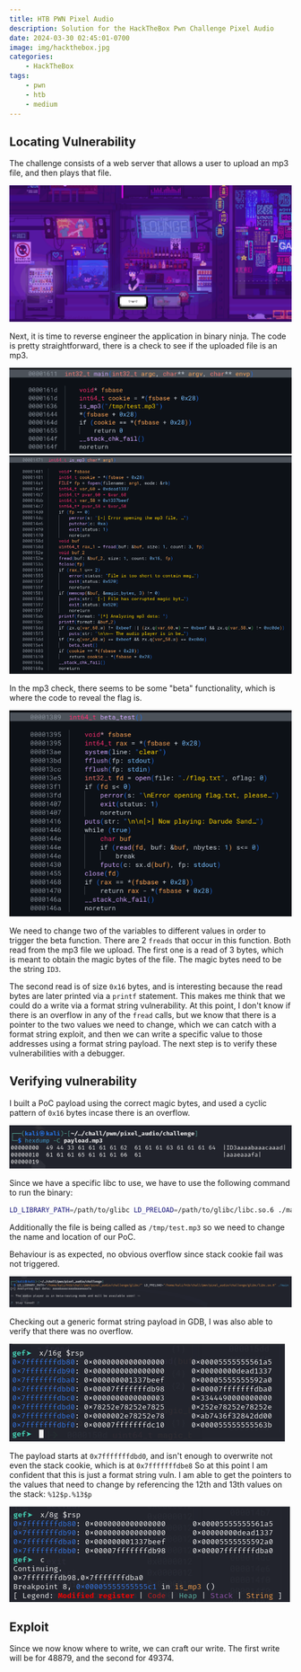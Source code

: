 ```yaml
---
title: HTB PWN Pixel Audio
description: Solution for the HackTheBox Pwn Challenge Pixel Audio
date: 2024-03-30 02:45:01-0700
image: img/hackthebox.jpg
categories:
    - HackTheBox
tags:
    - pwn
    - htb
    - medium
---
```


## Locating Vulnerability

The challenge consists of a web server that allows a user to upload an mp3 file, and then plays that file.

![Really cool pixel art](img/1.png)

Next, it is time to reverse engineer the application in binary ninja.
The code is pretty straightforward, there is a check to see if the uploaded file is an mp3.

![Main function](img/2.png) ![mp3 check](img/3.png)

In the mp3 check, there seems to be some "beta" functionality, which is where the code to reveal the flag is.

![Read flag](img/4.png)

We need to change two of the variables to different values in order to trigger the beta function.
There are 2 `freads` that occur in this function.
Both read from the mp3 file we upload.
The first one is a read of 3 bytes, which is meant to obtain the magic bytes of the file.
The magic bytes need to be the string `ID3`.

The second read is of size `0x16` bytes, and is interesting because the read bytes are later printed via a `printf` statement.
This makes me think that we could do a write via a format string vulnerability.
At this point, I don't know if there is an overflow in any of the `fread` calls, but we know that there is a pointer to the two values we need to change, which we can catch with a format string exploit, and then we can write a specific value to those addresses using a format string payload.
The next step is to verify these vulnerabilities with a debugger.

## Verifying vulnerability

I built a PoC payload using the correct magic bytes, and used a cyclic pattern of `0x16` bytes incase there is an overflow.

![First payload](img/5.png)

Since we have a specific libc to use, we have to use the following command to run the binary:

```bash
LD_LIBRARY_PATH=/path/to/glibc LD_PRELOAD=/path/to/glibc/libc.so.6 ./main
```
Additionally the file is being called as `/tmp/test.mp3` so we need to change the name and location of our PoC.

Behaviour is as expected, no obvious overflow since stack cookie fail was not triggered.

![Def a format string challenge](img/6.png)

Checking out a generic format string payload in GDB, I was also able to verify that there was no overflow.

![Format string vuln for sure](img/7.png)

The payload starts at `0x7fffffffdbd0`, and isn't enough to overwrite not even the stack cookie, which is at `0x7fffffffdbe8`
So at this point I am confident that this is just a format string vuln.
I am able to get the pointers to the values that need to change by referencing the 12th and 13th values on the stack: `%12$p.%13$p`

![The two addresses we need to write to.](img/8.png)

## Exploit

Since we now know where to write, we can craft our write.
The first write will be for 48879, and the second for 49374.
